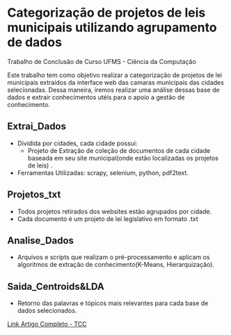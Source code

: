 # Categorização de projetos de leis municipais utilizando agrupamento de dados

Trabalho de Conclusão de Curso UFMS - Ciência da Computação 

Este trabalho tem como objetivo realizar a categorização de projetos de lei municipais extraídos da interface web das camaras municipais das cidades selecionadas. Dessa maneira, iremos realizar uma análise dessas base de dados e extrair conhecimentos utéis para o apoio a gestão de conhecimento.

## Extrai_Dados
* Dividida por cidades, cada cidade possui:
  * Projeto de Extração de coleção de documentos de cada cidade baseada em seu site municipal(onde estão localizadas os projetos de leis) .
* Ferramentas Utilizadas: scrapy, selenium, python, pdf2text.

## Projetos_txt
* Todos projetos retirados dos websites estão agrupados por cidade.
* Cada documento é um projeto de lei legislativo em formato .txt

## Analise_Dados
* Arquivos e scripts que realizam o pré-processamento e aplicam os algoritmos de extração de conhecimento(K-Means, Hierarquização).

## Saida_Centroids&LDA
* Retorno das palavras e tópicos mais relevantes para cada base de dados selecionados.

[Link Artigo Completo - TCC ](https://drive.google.com/file/d/1WPOQ35GuQeacTvth0_t9ogh3xzspK4XG/view?usp=sharing)




